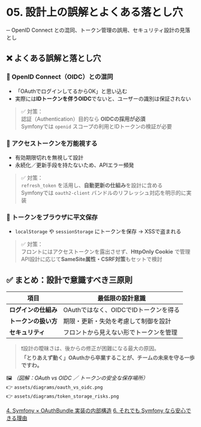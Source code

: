 # 05. 設計上の誤解とよくある落とし穴
─ OpenID Connect との混同、トークン管理の誤用、セキュリティ設計の見落とし


## ❌ よくある誤解と落とし穴

### 🔻 OpenID Connect（OIDC）との混同
- 「OAuthでログインしてるからOK」と思い込む
- 実際には**IDトークンを伴うOIDC**でないと、ユーザーの識別は保証されない

> ✅ 対策：  
> 認証（Authentication）目的なら **OIDCの採用が必須**  
> Symfonyでは `openid` スコープの利用とIDトークンの検証が必要


### 🔻 アクセストークンを万能視する
- 有効期限切れを無視して設計
- 永続化／更新手段を持たないため、APIエラー頻発

> ✅ 対策：  
> `refresh_token` を活用し、**自動更新の仕組み**を設計に含める  
> Symfonyでは `oauth2-client` バンドルのリフレッシュ対応を明示的に実装


### 🔻 トークンをブラウザに平文保存
- `localStorage` や `sessionStorage` にトークンを保存 → XSSで盗まれる

> ✅ 対策：  
> フロントにはアクセストークンを露出させず、**HttpOnly Cookie** で管理  
> API設計に応じて**SameSite属性・CSRF対策**もセットで検討


## ✅ まとめ：設計で意識すべき三原則

| 項目                        | 最低限の設計意識                           |
|-----------------------------|--------------------------------------------|
| **ログインの仕組み**       | OAuthではなく、OIDCでIDトークンを得る    |
| **トークンの扱い方**       | 期限・更新・失効を考慮して制御を設計     |
| **セキュリティ**           | フロントから見えない形でトークンを管理   |


> ❗設計の曖昧さは、後からの修正が困難になる最大の原因。  
> **「とりあえず動く」OAuthから卒業することが、チームの未来を守る一歩ですわ。**


🖼️ *（図解：OAuth vs OIDC ／ トークンの安全な保存場所）*  
👉 `assets/diagrams/oauth_vs_oidc.png`  
👉 `assets/diagrams/token_storage_risks.png`

[4. Symfony × OAuthBundle 実装の内部構造](slides/04_symfony_structure.md)
[6. それでも Symfony なら安心できる理由](slides/06_why_symfony.md)
